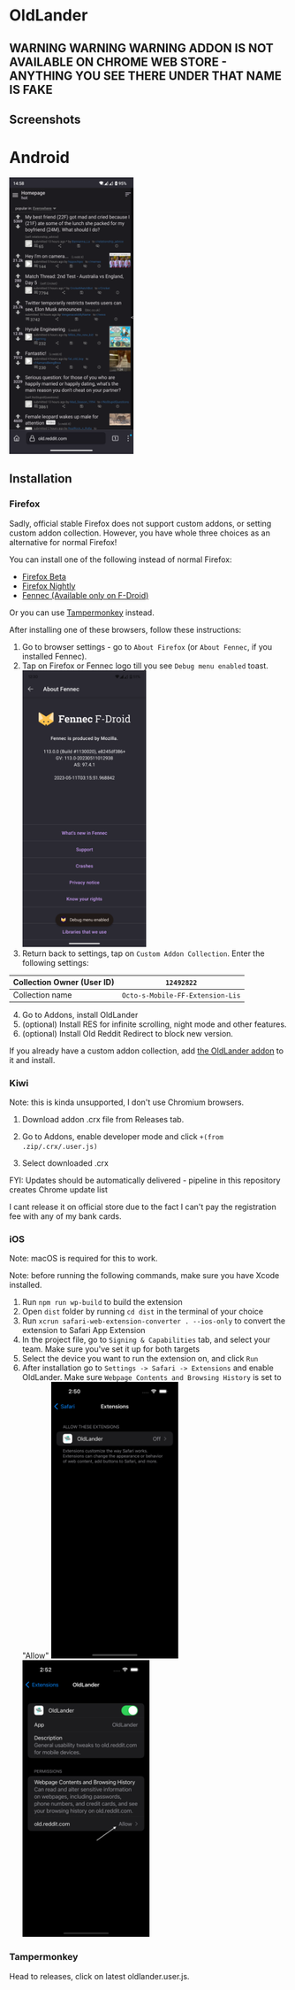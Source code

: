 # OldLander

## WARNING WARNING WARNING ADDON IS NOT AVAILABLE ON CHROME WEB STORE - ANYTHING YOU SEE THERE UNDER THAT NAME IS FAKE

## Screenshots

# Android

<img src="screenshots/index.png" height="500"/>

## Installation

### Firefox

Sadly, official stable Firefox does not support custom addons, or setting custom addon collection. However, you have whole three choices as an alternative for normal Firefox!

You can install one of the following instead of normal Firefox:

-   [Firefox Beta](https://play.google.com/store/apps/details?id=org.mozilla.firefox_beta&hl=en&gl=US)
-   [Firefox Nightly](https://play.google.com/store/apps/details?id=org.mozilla.fenix&hl=en&gl=US)
-   [Fennec (Available only on F-Droid)](https://f-droid.org/en/packages/org.mozilla.fennec_fdroid/)

Or you can use [Tampermonkey](https://github.com/OctoNezd/oldlander#tampermonkey) instead.

After installing one of these browsers, follow these instructions:

1. Go to browser settings - go to `About Firefox` (or `About Fennec`, if you installed Fennec).
2. Tap on Firefox or Fennec logo till you see `Debug menu enabled` toast.
   <img src="screenshots/debugmenu-on.png" height=500/>
3. Return back to settings, tap on `Custom Addon Collection`. Enter the following settings:

| Collection Owner (User ID) | `12492822`                       |
| -------------------------- | -------------------------------- |
| Collection name            | `Octo-s-Mobile-FF-Extension-Lis` |

4. Go to Addons, install OldLander
5. (optional) Install RES for infinite scrolling, night mode and other features.
6. (optional) Install Old Reddit Redirect to block new version.

If you already have a custom addon collection, add [the OldLander addon](https://addons.mozilla.org/en-US/firefox/addon/oldlander/) to it and install.

### Kiwi

Note: this is kinda unsupported, I don't use Chromium browsers.

1. Download addon .crx file from Releases tab.

2. Go to Addons, enable developer mode and click `+(from .zip/.crx/.user.js)`

3. Select downloaded .crx

FYI: Updates should be automatically delivered - pipeline in this repository creates Chrome update list

I cant release it on official store due to the fact I can't pay the registration fee with any of my bank cards.

### iOS

Note: macOS is required for this to work.

Note: before running the following commands, make sure you have Xcode installed.

1. Run `npm run wp-build` to build the extension
2. Open `dist` folder by running `cd dist` in the terminal of your choice
3. Run `xcrun safari-web-extension-converter . --ios-only` to convert the extension to Safari App Extension
4. In the project file, go to `Signing & Capabilities` tab, and select your team. Make sure you've set it up for both targets
5. Select the device you want to run the extension on, and click `Run`
6. After installation go to `Settings -> Safari -> Extensions` and enable OldLander. Make sure `Webpage Contents and Browsing History` is set to "Allow"
   <img src="screenshots/extensions-ios.png" height=500/>
   <img src="screenshots/permissions-ios.png" height=500/>

### Tampermonkey

Head to releases, click on latest oldlander.user.js.
